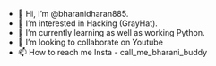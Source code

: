 - 👋 Hi, I’m @bharanidharan885.
- 👀 I’m interested in Hacking (GrayHat).
- 🌱 I’m currently learning as well as working Python.
- 💞️ I’m looking to collaborate on Youtube 
- 📫 How to reach me Insta - call_me_bharani_buddy

<!---
bharanidharan885/bharanidharan885 is a ✨ special ✨ repository because its `README.md` (this file) appears on your GitHub profile.
You can click the Preview link to take a look at your changes.
--->
